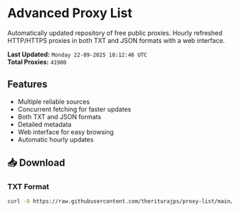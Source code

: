 # Advanced Proxy List

Automatically updated repository of free public proxies. Hourly refreshed HTTP/HTTPS proxies in both TXT and JSON formats with a web interface.

**Last Updated:** `Monday 22-09-2025 18:12:46 UTC`  
**Total Proxies:** `41900`

## Features
- Multiple reliable sources
- Concurrent fetching for faster updates
- Both TXT and JSON formats
- Detailed metadata
- Web interface for easy browsing
- Automatic hourly updates

## 📥 Download

### TXT Format
```bash
curl -O https://raw.githubusercontent.com/theriturajps/proxy-list/main/proxies.txt